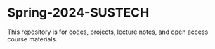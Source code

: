 # Spring-2024-SUSTECH
This repository is for codes, projects, lecture notes, and open access course materials.
